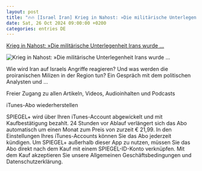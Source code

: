 ```yaml
---
layout: post
title: "🔥🔥 [Israel Iran] Krieg in Nahost: »Die militärische Unterlegenheit Irans wurde ..."
date: Sat, 26 Oct 2024 09:00:00 +0200
categories: entries DE
---
```

[Krieg in Nahost: »Die militärische Unterlegenheit Irans wurde ...](https://www.spiegel.de/ausland/israels-angriff-auf-iran-die-militaerische-unterlegenheit-irans-wurde-deutlich-a-700b4d75-a751-4893-b0f6-b295546b7fae)

![Krieg in Nahost: »Die militärische Unterlegenheit Irans wurde ...](https://cdn.prod.www.spiegel.de/images/9026d94c-5c3a-4db4-80f1-35a833641bf5_w1200_r1.778_fpx44_fpy51.jpg)

Wie wird Iran auf Israels Angriffe reagieren? Und was werden die proiranischen Milizen in der Region tun? Ein Gespräch mit dem politischen Analysten und ...

Freier Zugang zu allen Artikeln, Videos, Audioinhalten und Podcasts

iTunes-Abo wiederherstellen

SPIEGEL+ wird über Ihren iTunes-Account abgewickelt und mit Kaufbestätigung bezahlt. 24 Stunden vor Ablauf verlängert sich das Abo automatisch um einen Monat zum Preis von zurzeit € 21,99. In den Einstellungen Ihres iTunes-Accounts können Sie das Abo jederzeit kündigen. Um SPIEGEL+ außerhalb dieser App zu nutzen, müssen Sie das Abo direkt nach dem Kauf mit einem SPIEGEL-ID-Konto verknüpfen. Mit dem Kauf akzeptieren Sie unsere Allgemeinen Geschäftsbedingungen und Datenschutzerklärung.

